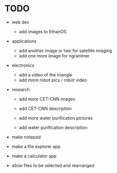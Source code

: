 # TODO
- web dev
    - add images to EthanOS

- applications
    - add another image or two for satellite imaging
    - add one more image for ngrammer

- electronics
    - add a video of the triangle
    - add more robot pics / robot video

- research
    - add more CET-CNN images
    - add CET-CNN description

    - add more water purification pictures
    - add water purification description

- make notepad
- make a file explorer app
- make a calculator app
- allow files to be selected and rearranged



